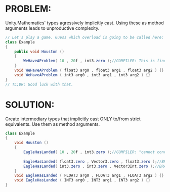 # PROBLEM:
Unity.Mathematics' types agressively implicitly cast. Using these as method arguments leads to unproductive complexity.
```C#
// Let's play a game. Guess which overload is going to be called here:
class Example
{
    public void Houston ()
    {
        WeHaveAProblem( 10 , 20f , int3.zero );//COMPILER: This is fine. //BRAIN: What ???
    }
    void WeHaveAProblem ( float3 arg0 , float3 arg1 , float3 arg2 ) {}
    void WeHaveAProblem ( int3 arg0 , int3 arg1 , int3 arg2 ) {}
}
// TL;DR: Good luck with that.
```

# SOLUTION:
Create intermediary types that implicitly cast ONLY to/from strict equivalents. Use them as method arguments.
```C#
class Example
{
    void Houston ()
    {
        EagleHasLanded( 10 , 20f , int3.zero );//COMPILER: "cannot convert from int to FLOAT3" //BRAIN: OK
        
        EagleHasLanded( float3.zero , Vector3.zero , float3.zero );//BRAIN: OK
        EagleHasLanded( int3.zero , int3.zero , Vector3Int.zero );//BRAIN: OK
    }
    void EagleHasLanded ( FLOAT3 arg0 , FLOAT3 arg1 , FLOAT3 arg2 ) {}
    void EagleHasLanded ( INT3 arg0 , INT3 arg1 , INT3 arg2 ) {}
}
```
